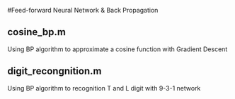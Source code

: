 #Feed-forward Neural Network & Back Propagation
## cosine_bp.m

Using BP algorithm to approximate a cosine function with Gradient Descent
## digit_recongnition.m

Using BP algorithm to recognition T and L digit with 9-3-1 network

